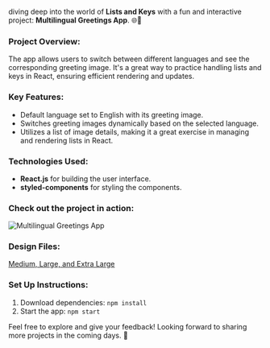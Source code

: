  diving deep into the world of **Lists and Keys** with a fun and interactive project: **Multilingual Greetings App**. 🌐👋

### Project Overview:
The app allows users to switch between different languages and see the corresponding greeting image. It's a great way to practice handling lists and keys in React, ensuring efficient rendering and updates.

### Key Features:
- Default language set to English with its greeting image.
- Switches greeting images dynamically based on the selected language.
- Utilizes a list of image details, making it a great exercise in managing and rendering lists in React.

### Technologies Used:
- **React.js** for building the user interface.
- **styled-components** for styling the components.

### Check out the project in action:

![Multilingual Greetings App](https://assets.ccbp.in/frontend/content/react-js/multilingual-greetings-output.gif)

### Design Files:
[Medium, Large, and Extra Large](https://assets.ccbp.in/frontend/content/react-js/multilingual-greetings-lg-output.png)

### Set Up Instructions:
1. Download dependencies: `npm install`
2. Start the app: `npm start`

Feel free to explore and give your feedback! Looking forward to sharing more projects in the coming days. 🚀
